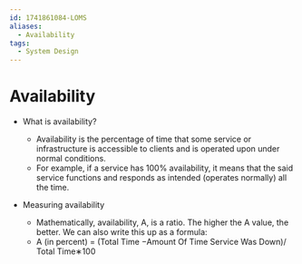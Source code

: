 ```yaml
---
id: 1741861084-LOMS
aliases:
  - Availability
tags:
  - System Design
---
```


# Availability

- What is availability?
  - Availability is the percentage of time that some service or infrastructure is accessible to clients and is operated upon under normal conditions.
  - For example, if a service has 100% availability, it means that the said service functions and responds as intended (operates normally) all the time.

- Measuring availability
  - Mathematically, availability, A, is a ratio. The higher the A value, the better. We can also write this up as a formula:
  - A (in percent) = (Total Time −Amount Of Time Service Was Down)/ Total Time∗100

